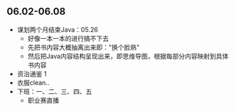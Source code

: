##  06.02-06.08

-   谋划两个月结束Java：05.26
    -   好像一本一本的进行搞不下去
    -   先把书内容大概抽离出来即："换个脸熟"
    -   然后把Java内容结构呈现出来，即思维导图，根据每部分内容映射到具体书内容
-   资治通鉴 1
-   衣服clean..
-   下班：一、二、三、四、五
    -   职业赛直播
